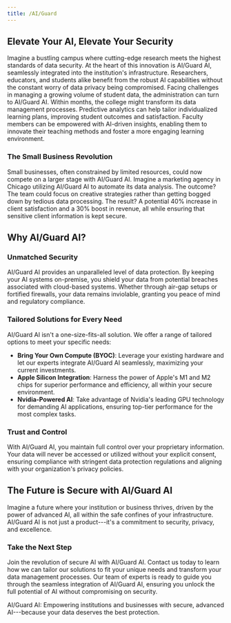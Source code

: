 ```yaml
---
title: /AI/Guard
---
```


**Elevate Your AI, Elevate Your Security**
------------------------------------------

Imagine a bustling campus where cutting-edge research meets the highest standards of data security. At the heart of this innovation is AI/Guard AI, seamlessly integrated into the institution's infrastructure. Researchers, educators, and students alike benefit from the robust AI capabilities without the constant worry of data privacy being compromised. Facing challenges in managing a growing volume of student data, the administration can turn to AI/Guard AI. Within months, the college might transform its data management processes. Predictive analytics can help tailor individualized learning plans, improving student outcomes and satisfaction. Faculty members can be empowered with AI-driven insights, enabling them to innovate their teaching methods and foster a more engaging learning environment.

### **The Small Business Revolution**

Small businesses, often constrained by limited resources, could now compete on a larger stage with AI/Guard AI. Imagine a marketing agency in Chicago utilizing AI/Guard AI to automate its data analysis. The outcome? The team could focus on creative strategies rather than getting bogged down by tedious data processing. The result? A potential 40% increase in client satisfaction and a 30% boost in revenue, all while ensuring that sensitive client information is kept secure.

**Why AI/Guard AI?**
----------------------

### **Unmatched Security**

AI/Guard AI provides an unparalleled level of data protection. By keeping your AI systems on-premise, you shield your data from potential breaches associated with cloud-based systems. Whether through air-gap setups or fortified firewalls, your data remains inviolable, granting you peace of mind and regulatory compliance.

### **Tailored Solutions for Every Need**

AI/Guard AI isn't a one-size-fits-all solution. We offer a range of tailored options to meet your specific needs:

-   **Bring Your Own Compute (BYOC)**: Leverage your existing hardware and let our experts integrate AI/Guard AI seamlessly, maximizing your current investments.
-   **Apple Silicon Integration**: Harness the power of Apple's M1 and M2 chips for superior performance and efficiency, all within your secure environment.
-   **Nvidia-Powered AI**: Take advantage of Nvidia's leading GPU technology for demanding AI applications, ensuring top-tier performance for the most complex tasks.

### **Trust and Control**

With AI/Guard AI, you maintain full control over your proprietary information. Your data will never be accessed or utilized without your explicit consent, ensuring compliance with stringent data protection regulations and aligning with your organization's privacy policies.

**The Future is Secure with AI/Guard AI**
-------------------------------------------

Imagine a future where your institution or business thrives, driven by the power of advanced AI, all within the safe confines of your infrastructure. AI/Guard AI is not just a product---it's a commitment to security, privacy, and excellence.

### **Take the Next Step**

Join the revolution of secure AI with AI/Guard AI. Contact us today to learn how we can tailor our solutions to fit your unique needs and transform your data management processes. Our team of experts is ready to guide you through the seamless integration of AI/Guard AI, ensuring you unlock the full potential of AI without compromising on security.

AI/Guard AI: Empowering institutions and businesses with secure, advanced AI---because your data deserves the best protection.